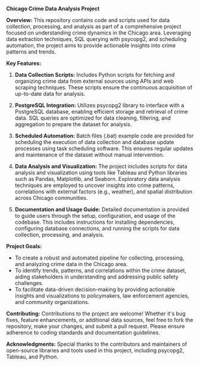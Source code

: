 
**Chicago Crime Data Analysis Project**

**Overview:**
This repository contains code and scripts used for data collection, processing, and analysis as part of a comprehensive project focused on understanding crime dynamics in the Chicago area. Leveraging data extraction techniques, SQL querying with psycopg2, and scheduling automation, the project aims to provide actionable insights into crime patterns and trends.

**Key Features:**
1. **Data Collection Scripts:** Includes Python scripts for fetching and organizing crime data from external sources using APIs and web scraping techniques. These scripts ensure the continuous acquisition of up-to-date data for analysis.
   
2. **PostgreSQL Integration:** Utilizes psycopg2 library to interface with a PostgreSQL database, enabling efficient storage and retrieval of crime data. SQL queries are optimized for data cleaning, filtering, and aggregation to prepare the dataset for analysis.
   
3. **Scheduled Automation:** Batch files (.bat) example code are provided for scheduling the execution of data collection and database update processes using task scheduling software. This ensures regular updates and maintenance of the dataset without manual intervention.
   
4. **Data Analysis and Visualization:** The project includes scripts for data analysis and visualization using tools like Tableau and Python libraries such as Pandas, Matplotlib, and Seaborn. Exploratory data analysis techniques are employed to uncover insights into crime patterns, correlations with external factors (e.g., weather), and spatial distribution across Chicago communities.
   
5. **Documentation and Usage Guide:** Detailed documentation is provided to guide users through the setup, configuration, and usage of the codebase. This includes instructions for installing dependencies, configuring database connections, and running the scripts for data collection, processing, and analysis.

**Project Goals:**
- To create a robust and automated pipeline for collecting, processing, and analyzing crime data in the Chicago area.
- To identify trends, patterns, and correlations within the crime dataset, aiding stakeholders in understanding and addressing public safety challenges.
- To facilitate data-driven decision-making by providing actionable insights and visualizations to policymakers, law enforcement agencies, and community organizations.

**Contributing:**
Contributions to the project are welcome! Whether it's bug fixes, feature enhancements, or additional data sources, feel free to fork the repository, make your changes, and submit a pull request. Please ensure adherence to coding standards and documentation guidelines.

**Acknowledgments:**
Special thanks to the contributors and maintainers of open-source libraries and tools used in this project, including psycopg2, Tableau, and Python.
